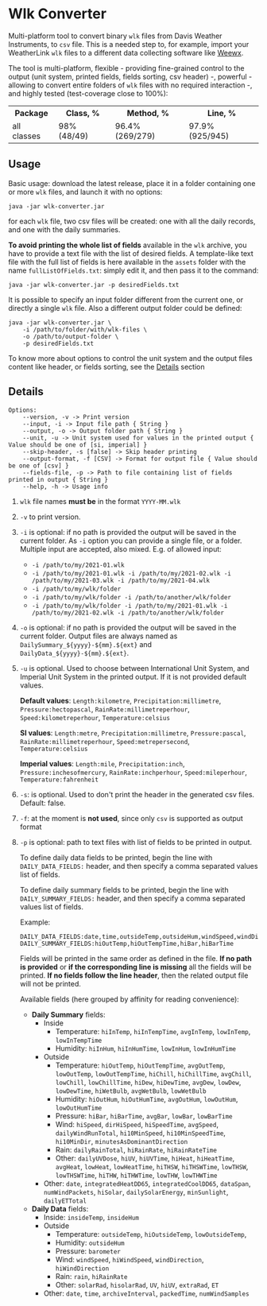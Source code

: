 # Wlk Converter

Multi-platform tool to convert binary `wlk` files from Davis Weather Instruments, to `csv` file.
This is a needed step to, for example, import your WeatherLink `wlk` files to a different data collecting software like [Weewx](https://github.com/weewx/).

The tool is multi-platform,
flexible - providing fine-grained control to the output (unit system, printed fields, fields sorting, csv header) -,
powerful - allowing to convert entire folders of `wlk` files with no required interaction -,
and highly tested (test-coverage close to 100%):
<table><tbody>
<tr><th>Package</th><th>Class, %</th><th>Method, %</th><th>Line, %</th></tr>
<tr><td>all classes</td><td>98% (48/49)</td><td>96.4% (269/279)</td><td>97.9% (925/945)</td></tr>
</tbody></table>

## Usage 

Basic usage: download the latest release, place it in a folder containing one or more `wlk` files, and launch it with no options:
```shell
java -jar wlk-converter.jar
```
for each `wlk` file, two csv files will be created: one with all the daily records, and one with the daily summaries.

**To avoid printing the whole list of fields** available in the `wlk` archive, you have to provide a text file with the list of desired fields.
A template-like text file with the full list of fields is here available in the `assets` folder with the name `fullListOfFields.txt`: simply edit it, and then pass it to the command:
```shell
java -jar wlk-converter.jar -p desiredFields.txt
```

It is possible to specify an input folder different from the current one, or directly a single `wlk` file.
Also a different output folder could be defined:
```shell
java -jar wlk-converter.jar \
    -i /path/to/folder/with/wlk-files \
    -o /path/to/output-folder \
    -p desiredFields.txt
```

To know more about options to control the unit system and the output files content like header, or fields sorting, see the [Details](#Details) section

## Details
```shell
Options:
    --version, -v -> Print version 
    --input, -i -> Input file path { String }
    --output, -o -> Output folder path { String }
    --unit, -u -> Unit system used for values in the printed output { Value should be one of [si, imperial] }
    --skip-header, -s [false] -> Skip header printing 
    --output-format, -f [CSV] -> Format for output file { Value should be one of [csv] }
    --fields-file, -p -> Path to file containing list of fields printed in output { String }
    --help, -h -> Usage info  
```

1. `wlk` file names **must be** in the format `YYYY-MM.wlk`
2. `-v` to print version.
3. `-i` is optional: if no path is provided the output will be saved in the current folder.
   As `-i` option you can provide a single file, or a folder. Multiple input are accepted, also mixed. E.g. of allowed input:
   - `-i /path/to/my/2021-01.wlk`
   - `-i /path/to/my/2021-01.wlk -i /path/to/my/2021-02.wlk -i /path/to/my/2021-03.wlk -i /path/to/my/2021-04.wlk`
   - `-i /path/to/my/wlk/folder`
   - `-i /path/to/my/wlk/folder -i /path/to/another/wlk/folder`
   - `-i /path/to/my/wlk/folder -i /path/to/my/2021-01.wlk -i /path/to/my/2021-02.wlk -i /path/to/another/wlk/folder`
4. `-o` is optional: if no path is provided the output will be saved in the current folder. Output files are always named as `DailySummary_${yyyy}-${mm}.${ext}` and `DailyData_${yyyy}-${mm}.${ext}`.
5. `-u` is optional. Used to choose between International Unit System, and Imperial Unit System in the printed output. If it is not provided default values.
   
   **Default values**: `Length:kilometre`, `Precipitation:millimetre`, `Pressure:hectopascal`, `RainRate:millimetreperhour`, `Speed:kilometreperhour`, `Temperature:celsius`
   
   **SI values**: `Length:metre`, `Precipitation:millimetre`, `Pressure:pascal`, `RainRate:millimetreperhour`, `Speed:metrepersecond`, `Temperature:celsius`
   
   **Imperial values**: `Length:mile`, `Precipitation:inch`, `Pressure:inchesofmercury`, `RainRate:inchperhour`, `Speed:mileperhour`, `Temperature:fahrenheit`
6. `-s`: is optional. Used to don't print the header in the generated csv files. Default: false.
7. `-f`: at the moment is **not used**, since only `csv` is supported as output format
8. `-p` is optional: path to text files with list of fields to be printed in output.

   To define daily data fields to be printed, begin the line with `DAILY_DATA_FIELDS:` header, and then specify a comma separated values list of fields.
   
   To define daily summary fields to be printed, begin the line with `DAILY_SUMMARY_FIELDS:` header, and then specify a comma separated values list of fields.
   
   Example:
    ```
    DAILY_DATA_FIELDS:date,time,outsideTemp,outsideHum,windSpeed,windDirection
    DAILY_SUMMARY_FIELDS:hiOutTemp,hiOutTempTime,hiBar,hiBarTime
    ```
   Fields will be printed in the same order as defined in the file.
   **If no path is provided** or **if the corresponding line is missing** all the fields will be printed. **If no fields follow the line header**, then the related output file will not be printed.

   Available fields (here grouped by affinity for reading convenience):
   - **Daily Summary** fields:
     - Inside
       - Temperature: `hiInTemp`, `hiInTempTime`, `avgInTemp`, `lowInTemp`, `lowInTempTime`
       - Humidity: `hiInHum`, `hiInHumTime`, `lowInHum`, `lowInHumTime`
     - Outside
       - Temperature: `hiOutTemp`, `hiOutTempTime`, `avgOutTemp`, `lowOutTemp`, `lowOutTempTime`, `hiChill`, `hiChillTime`, `avgChill`, `lowChill`, `lowChillTime`, `hiDew`, `hiDewTime`, `avgDew`, `lowDew`, `lowDewTime`, `hiWetBulb`, `avgWetBulb`, `lowWetBulb`
       - Humidity: `hiOutHum`, `hiOutHumTime`, `avgOutHum`, `lowOutHum`, `lowOutHumTime`
       - Pressure: `hiBar`, `hiBarTime`, `avgBar`, `lowBar`, `lowBarTime`
       - Wind: `hiSpeed`, `dirHiSpeed`, `hiSpeedTime`, `avgSpeed`, `dailyWindRunTotal`, `hi10MinSpeed`, `hi10MinSpeedTime`, `hi10MinDir`, `minutesAsDominantDirection`
       - Rain: `dailyRainTotal`, `hiRainRate`, `hiRainRateTime`
       - Other: `dailyUVDose`, `hiUV`, `hiUVTime`, `hiHeat`, `hiHeatTime`, `avgHeat`, `lowHeat`, `lowHeatTime`, `hiTHSW`, `hiTHSWTime`, `lowTHSW`, `lowTHSWTime`, `hiTHW`, `hiTHWTime`, `lowTHW`, `lowTHWTime`
     - Other: `date`, `integratedHeatDD65`, `integratedCoolDD65`, `dataSpan`, `numWindPackets`, `hiSolar`, `dailySolarEnergy`, `minSunlight`, `dailyETTotal`
   - **Daily Data** fields:
     - Inside: `insideTemp`, `insideHum`
     - Outside
       - Temperature: `outsideTemp`, `hiOutsideTemp`, `lowOutsideTemp`,
       - Humidity: `outsideHum`
       - Pressure: `barometer`
       - Wind: `windSpeed`, `hiWindSpeed`, `windDirection`, `hiWindDirection`
       - Rain: `rain`, `hiRainRate`
       - Other: `solarRad`, `hisolarRad`, `UV`, `hiUV`, `extraRad`, `ET`
     - Other: `date`, `time`, `archiveInterval`, `packedTime`, `numWindSamples`
